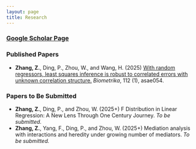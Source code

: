 ```yaml
---
layout: page
title: Research
---
```


### [Google Scholar Page](https://scholar.google.com/citations?user=jC0z-4UAAAAJ&hl=en)

### Published Papers
* **Zhang, Z.**, Ding, P., Zhou, W., and Wang, H. (2025) [With random regressors, least squares inference is robust to correlated errors with unknown correlation structure.](https://academic.oup.com/biomet/advance-article-abstract/doi/10.1093/biomet/asae054/7825359?utm_source=advanceaccess&utm_campaign=biomet&utm_medium=email) _Biometrika_, 112 (1), asae054.

### Papers to Be Submitted
* **Zhang, Z.**, Ding, P., and Zhou, W. (2025+) F Distribution in Linear Regression: A New Lens Through One Century Journey. _To be submitted._
* **Zhang, Z.**, Yang, F., Ding, P., and Zhou, W. (2025+) Mediation analysis with interactions and heredity under growing number of mediators. _To be submitted._
